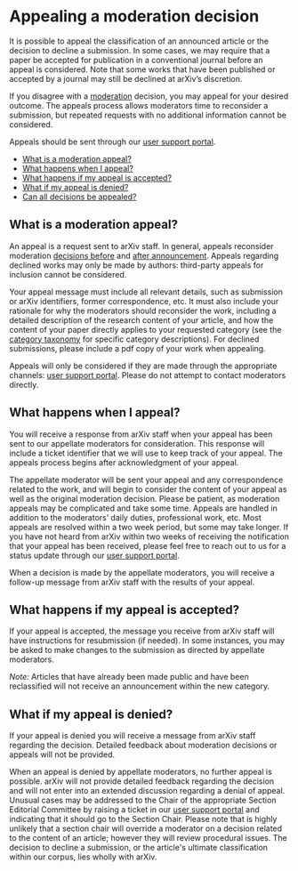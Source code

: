 # Appealing a moderation decision 

It is possible to appeal the classification of an announced article or the decision to decline a submission. In some cases, we may require that a paper be accepted for publication in a conventional journal before an appeal is considered. Note that some works that have been published or accepted by a journal may still be declined at arXiv’s discretion.

If you disagree with a [moderation](index.md) decision, you may appeal for your desired outcome. The appeals process allows moderators time to reconsider a submission, but repeated requests with no additional information cannot be considered.

Appeals should be sent through our [user support portal](https://arxiv.org/support/moderation_help).  

- [What is a moderation appeal?](#what-is)
- [What happens when I appeal?](#what-happens)
- [What happens if my appeal is accepted?](#accepted)
- [What if my appeal is denied?](#denied)
- [Can all decisions be appealed?](#final)

<span id="what-is"></span>
## What is a moderation appeal?

An appeal is a request sent to arXiv staff. In general, appeals reconsider moderation [decisions before](index.md#what-policies) and [after announcement](index.md#policies-after). Appeals regarding declined works may only be made by authors: third-party appeals for inclusion cannot be considered.

Your appeal message must include all relevant details, such as submission or arXiv identifiers, former correspondence, etc. It must also include your rationale for why the moderators should reconsider the work, including a detailed description of the research content of your article, and how the content of your paper directly applies to your requested category (see the [category taxonomy](https://arxiv.org/category_taxonomy) for specific category descriptions). For declined submissions, please include a pdf copy of your work when appealing. 

Appeals will only be considered if they are made through the appropriate channels: [user support portal](https://arxiv.org/support/moderation_help). Please do not attempt to contact moderators directly.  

<span id="what-happens"></span>
## What happens when I appeal?

You will receive a response from arXiv staff when your appeal has been sent to our appellate moderators for consideration. This response will include a ticket identifier that we will use to keep track of your appeal. The appeals process begins after acknowledgment of your appeal.   

The appellate moderator will be sent your appeal and any correspondence related to the work, and will begin to consider the content of your appeal as well as the original moderation decision. Please be patient, as moderation appeals may be complicated and take some time. Appeals are handled in addition to the moderators’ daily duties, professional work, etc. Most appeals are resolved within a two week period, but some may take longer. If you have not heard from arXiv within two weeks of receiving the notification that your appeal has been received, please feel free to reach out to us for a status update through our [user support portal](https://arxiv.org/support/moderation_help).

When a decision is made by the appellate moderators, you will receive a follow-up message from arXiv staff with the results of your appeal. 

<span id="accepted"></span>
## What happens if my appeal is accepted? 

If your appeal is accepted, the message you receive from arXiv staff will have instructions for resubmission (if needed). In some instances, you may be asked to make changes to the submission as directed by appellate moderators. 

*Note:* Articles that have already been made public and have been reclassified will not receive an announcement within the new category. 

<span id="denied"></span>
<span id="final"></span>
## What if my appeal is denied?

If your appeal is denied you will receive a message from arXiv staff regarding the decision. Detailed feedback about moderation decisions or appeals will not be provided. 

When an appeal is denied by appellate moderators, no further appeal is possible. arXiv will not provide detailed feedback regarding the decision and will not enter into an extended discussion regarding a denial of appeal. Unusual cases may be addressed to the Chair of the appropriate Section Editorial Committee by raising a ticket in our [user support portal](https://arxiv.org/support/moderation_help) and indicating that it should go to the Section Chair. Please note that is highly unlikely that a section chair will override a moderator on a decision related to the content of an article; however they will review procedural issues.
The decision to decline a submission, or the article's ultimate classification within our corpus, lies wholly with arXiv.
